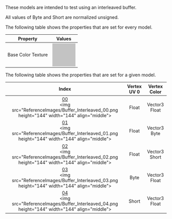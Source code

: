 These models are intended to test using an interleaved buffer.  

All values of Byte and Short are normalized unsigned.  

The following table shows the properties that are set for every model.  


Property | **Values**
:---: | :---:
Base Color Texture | <img src="Textures/BaseColor_Grey.png" height="72" width="72" align="middle">


The following table shows the properties that are set for a given model.  


Index | Vertex UV 0 | Vertex Color
:---: | :---: | :---:
[00](Buffer_Interleaved_00.gltf)<br><img src="ReferenceImages/Buffer_Interleaved_00.png height="144" width="144" align="middle"> | Float | Vector3 Float
[01](Buffer_Interleaved_01.gltf)<br><img src="ReferenceImages/Buffer_Interleaved_01.png height="144" width="144" align="middle"> | Float | Vector3 Byte
[02](Buffer_Interleaved_02.gltf)<br><img src="ReferenceImages/Buffer_Interleaved_02.png height="144" width="144" align="middle"> | Float | Vector3 Short
[03](Buffer_Interleaved_03.gltf)<br><img src="ReferenceImages/Buffer_Interleaved_03.png height="144" width="144" align="middle"> | Byte | Vector3 Float
[04](Buffer_Interleaved_04.gltf)<br><img src="ReferenceImages/Buffer_Interleaved_04.png height="144" width="144" align="middle"> | Short | Vector3 Float
 
